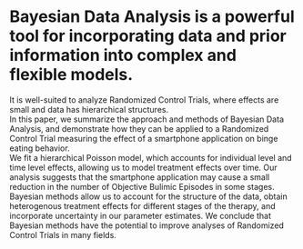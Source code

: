 # Bayesian Data Analysis is a powerful tool for incorporating data and prior information into complex and flexible models.  
It is well-suited to analyze Randomized Control Trials, where effects are small and data has hierarchical structures.  
In this paper, we summarize the approach and methods of Bayesian Data Analysis, and demonstrate how they can be applied to a 
Randomized Control Trial measuring the effect of a smartphone application on binge eating behavior.  
We fit a hierarchical Poisson model, which accounts for individual level and time level effects, allowing us to model 
treatment effects over time.  Our analysis suggests that the smartphone application may cause a small reduction in the number 
of Objective Bulimic Episodes in some stages.  
Bayesian methods allow us to account for the structure of the data, obtain heterogenous treatment effects for different stages 
of the therapy, and incorporate uncertainty in our parameter estimates. 
We conclude that Bayesian methods have the potential to improve analyses of Randomized Control Trials in many fields.
